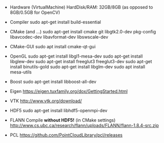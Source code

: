 - Hardware (VirtualMachine)
HardDisk/RAM: 32GB/8GB (as opposed to 8GB/0.5GB for OpenCV)
 
- Compiler
sudo apt-get install build-essential

- CMake (and ...)
sudo apt-get install cmake git libgtk2.0-dev pkg-config libavcodec-dev libavformat-dev libswscale-dev

- CMake-GUI
sudo apt install cmake-qt-gui

- OpenGL
sudo apt-get install libgl1-mesa-dev
sudo apt-get install libglew-dev
sudo apt-get install freeglut3 freeglut3-dev
sudo apt-get install binutils-gold
sudo apt-get install libglm-dev
sudo apt install mesa-utils

- Boost
sudo apt-get install libboost-all-dev

- Eigen
https://eigen.tuxfamily.org/dox/GettingStarted.html

- VTK
http://www.vtk.org/download/

- HDF5
sudo apt-get install libhdf5-openmpi-dev

- FLANN
Compile <b>without HDF5!</b> (in CMake settings)
http://www.cs.ubc.ca/research/flann/uploads/FLANN/flann-1.8.4-src.zip

- PCL
https://github.com/PointCloudLibrary/pcl/releases
